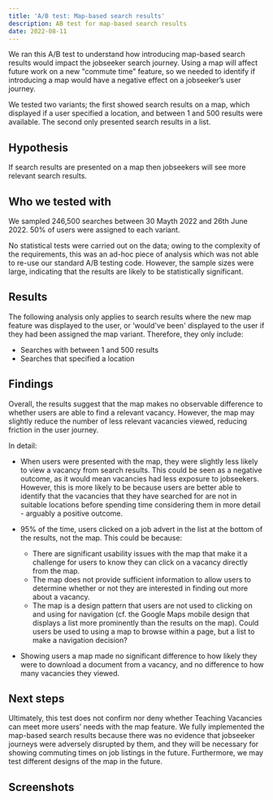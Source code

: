 ```yaml
---
title: 'A/B test: Map-based search results'
description: AB test for map-based search results
date: 2022-08-11
---
```


We ran this A/B test to understand how introducing map-based search results would impact the jobseeker search journey. Using a map will affect future work on a new "commute time" feature, so we needed to identify if introducing a map would have a negative effect on a jobseeker’s user journey.

We tested two variants; the first showed search results on a map, which displayed if a user specified a location, and between 1 and 500 results were available. The second only presented search results in a list. 


## Hypothesis 

If search results are presented on a map then jobseekers will see more relevant search results.


## Who we tested with 

We sampled 246,500 searches between 30 Mayth 2022 and 26th June 2022. 50% of users were assigned to each variant.

No statistical tests were carried out on the data; owing to the complexity of the requirements, this was an ad-hoc piece of analysis which was not able to re-use our standard A/B testing code. However, the sample sizes were large, indicating that the results are likely to be statistically significant.


## Results

The following analysis only applies to search results where the new map feature was displayed to the user, or ‘would've been' displayed to the user if they had been assigned the map variant. Therefore, they only include:

- Searches with between 1 and 500 results
- Searches that specified a location


## Findings

Overall, the results suggest that the map makes no observable difference to whether users are able to find a relevant vacancy. However, the map may slightly reduce the number of less relevant vacancies viewed, reducing friction in the user journey.

In detail:

- When users were presented with the map, they were slightly less likely to view a vacancy from search results. This could be seen as a negative outcome, as it would mean vacancies had less exposure to jobseekers. However, this is more likely to be because users are better able to identify that the vacancies that they have searched for are not in suitable locations before spending time considering them in more detail - arguably a positive outcome.

- 95% of the time, users clicked on a job advert in the list at the bottom of the results, not the map. This could be because:
  - There are significant usability issues with the map that make it a challenge for users to know they can click on a vacancy directly from the map.
  - The map does not provide sufficient information to allow users to determine whether or not they are interested in finding out more about a vacancy.
  - The map is a design pattern that users are not used to clicking on and using for navigation (cf. the Google Maps mobile design that displays a list more prominently than the results on the map). Could users be used to using a map to browse within a page, but a list to make a navigation decision?

- Showing users a map made no significant difference to how likely they were to download a document from a vacancy, and no difference to how many vacancies they viewed.


## Next steps 
Ultimately, this test does not confirm nor deny whether Teaching Vacancies can meet more users’ needs with the map feature. We fully implemented the map-based search results because there was no evidence that jobseeker journeys were adversely disrupted by them, and they will be necessary for showing commuting times on job listings in the future. Furthermore, we may test different designs of the map in the future. 


## Screenshots
